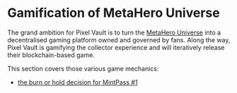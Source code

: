 # Gamification of MetaHero Universe

The grand ambition for Pixel Vault is to turn the [MetaHero Universe](../../ecosystem/MHU/) into a decentralised gaming platform owned and governed by fans. Along the way, Pixel Vault is gamifying the collector experience and will iteratively release their blockchain-based game.

This section covers those various game mechanics:

* [the burn or hold decision for MintPass #1](mintpass1.md)
